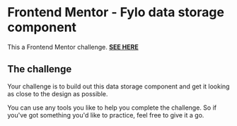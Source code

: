 # Frontend Mentor - Fylo data storage component

This a Frontend Mentor challenge. **[SEE HERE](https://flaviannymaciel.github.io/data_storage_component/index.html)**

## The challenge

Your challenge is to build out this data storage component and get it looking as close to the design as possible.

You can use any tools you like to help you complete the challenge. So if you've got something you'd like to practice, feel free to give it a go.





